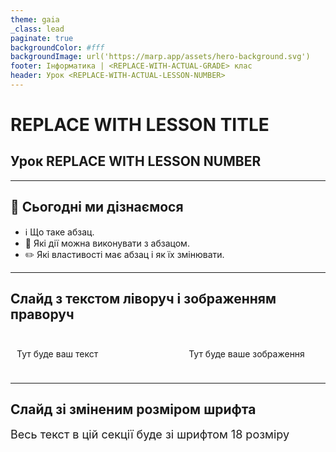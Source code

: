 ```yaml
---
theme: gaia
_class: lead
paginate: true
backgroundColor: #fff
backgroundImage: url('https://marp.app/assets/hero-background.svg')
footer: Інформатика | <REPLACE-WITH-ACTUAL-GRADE> клас
header: Урок <REPLACE-WITH-ACTUAL-LESSON-NUMBER>
---
```


<style>

.grid-container {
  display: grid;
  grid-template-columns: 50% 50%;
  align-items: left;
}
.text-left {
  font-size: 14px; /* Adjust text size */
  padding: 10px;
}
.image-center {
  max-width: 100%; /* Ensures the image scales within its space */
  height: auto;
  text-align: right;
  display: flex;
  align-items: center;
  justify-content: center;
}

.text-medium {
  font-size: 30px;
}

</style>

# **REPLACE WITH LESSON TITLE**

## Урок **REPLACE WITH LESSON NUMBER**

---

## 🎯 Сьогодні ми дізнаємося

- ℹ️ Що таке абзац.
- 🔧 Які дії можна виконувати з абзацом.
- ✏️ Які властивості має абзац і як їх змінювати.

---

## Cлайд з текстом ліворуч і зображенням праворуч


<div class="grid-container">
  <div class="text-left">

Тут буде ваш текст

  </div>

  <div class="image-center">

Тут буде ваше зображення

  </div>
</div>

---

## Слайд зі зміненим розміром шрифта

<style>
  .slide {
    font-size: 18px;
  }
</style>

<section class="slide">
Весь текст в цій секції буде зі шрифтом 18 розміру
</section>
